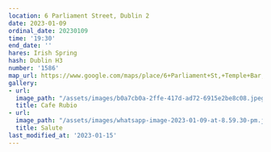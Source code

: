 ```yaml
---
location: 6 Parliament Street, Dublin 2
date: 2023-01-09
ordinal_date: 20230109
time: '19:30'
end_date: ''
hares: Irish Spring
hash: Dublin H3
number: '1586'
map_url: https://www.google.com/maps/place/6+Parliament+St,+Temple+Bar,+Dublin/@53.3444848,-6.2697383,17z/data=!3m1!4b1!4m5!3m4!1s0x48670e9d4ff0458b:0xa9c514f4ffae6806!8m2!3d53.3444848!4d-6.2671634
gallery:
- url: 
  image_path: "/assets/images/b0a7cb0a-2ffe-417d-ad72-6915e2be8c08.jpeg"
  title: Cafe Rubio
- url: 
  image_path: "/assets/images/whatsapp-image-2023-01-09-at-8.59.30-pm.jpeg"
  title: Salute
last_modified_at: '2023-01-15'
---
```


